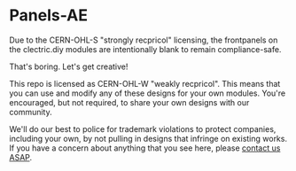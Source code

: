 # Panels-AE

Due to the CERN-OHL-S "strongly recpricol" licensing, the frontpanels on the clectric.diy modules are intentionally blank to remain compliance-safe.

That's boring. Let's get creative!

This repo is licensed as CERN-OHL-W "weakly recpricol". This means that you can use and modify any of these designs for your own modules. You're encouraged, but not required, to share your own designs with our community.

We'll do our best to police for trademark violations to protect companies, including your own, by not pulling in designs that infringe on existing works. If you have a concern about anything that you see here, please [contact us ASAP](mailto:compliance@clectric.diy).
